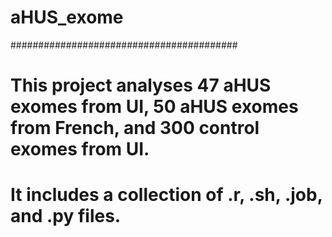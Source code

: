 # aHUS_exome
#########################################
# This project analyses 47 aHUS exomes from UI, 50 aHUS exomes from French, and 300 control exomes from UI.
# It includes a collection of .r, .sh, .job, and .py files.
